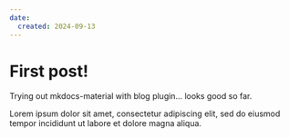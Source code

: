```yaml
---
date:
  created: 2024-09-13
---
```


# First post!

Trying out mkdocs-material with blog plugin... looks good so far.
<!-- more -->

Lorem ipsum dolor sit amet, consectetur adipiscing elit, sed do eiusmod
tempor incididunt ut labore et dolore magna aliqua.
